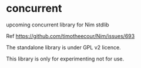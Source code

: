 # concurrent
upcoming concurrent library for Nim stdlib

Ref https://github.com/timotheecour/Nim/issues/693

The standalone library is under GPL v2 licence.

This library is only for experimenting not for use.
